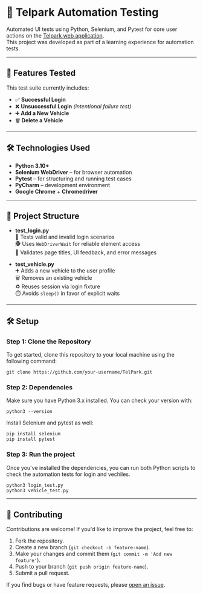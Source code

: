 # 🚗 Telpark Automation Testing

Automated UI tests using Python, Selenium, and Pytest for core user actions on the [Telpark web application](https://app.telpark.com).  
This project was developed as part of a learning experience for automation tests.

---

## 🧪 Features Tested

This test suite currently includes:

- ✅ **Successful Login**  
- ❌ **Unsuccessful Login** *(intentional failure test)*  
- ➕ **Add a New Vehicle**  
- 🗑️ **Delete a Vehicle**

---

## 🛠️ Technologies Used

- **Python 3.10+**
- **Selenium WebDriver** – for browser automation
- **Pytest** – for structuring and running test cases
- **PyCharm** – development environment
- **Google Chrome** + **Chromedriver**

---

## 📂 Project Structure

- **test_login.py**  
  🔐 Tests valid and invalid login scenarios  
  🕵️ Uses `WebDriverWait` for reliable element access  
  🧪 Validates page titles, UI feedback, and error messages

- **test_vehicle.py**  
  ➕ Adds a new vehicle to the user profile  
  🗑️ Removes an existing vehicle  
  ♻️ Reuses session via login fixture  
  ⏱️ Avoids `sleep()` in favor of explicit waits

---

## 🛠️ Setup

### Step 1: Clone the Repository

To get started, clone this repository to your local machine using the following command:

`git clone https://github.com/your-username/TelPark.git`

### Step 2: Dependencies

Make sure you have Python 3.x installed. You can check your version with:

`python3 --version`

Install Selenium and pytest as well:

`pip install selenium` <br>
`pip install pytest`

### Step 3: Run the project

Once you've installed the dependencies, you can run both Python scripts to check the automation tests for login and vechiles.

`python3 login_test.py` <br>
`python3 vehicle_test.py`

---

## 🤝 Contributing

Contributions are welcome! If you'd like to improve the project, feel free to:

1. Fork the repository.
2. Create a new branch (`git checkout -b feature-name`).
3. Make your changes and commit them (`git commit -m 'Add new feature'`).
4. Push to your branch (`git push origin feature-name`).
5. Submit a pull request.

If you find bugs or have feature requests, please [open an issue](https://github.com/ximenes13/Calculator/issues).
